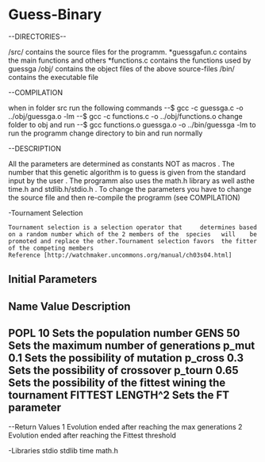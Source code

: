 # Guess-Binary
--DIRECTORIES-- 

/src/	contains the source files for the programm.
		*guessgafun.c contains the main functions and others
		*functions.c contains the functions used by guessga 
/obj/	contains the object files of the above source-files 
/bin/	contains the executable file

--COMPILATION

when in folder src run the following commands 
--$ gcc -c guessga.c -o ../obj/guessga.o -lm 
--$ gcc -c functions.c -o ../obj/functions.o 
change folder to obj and run 
--$ gcc functions.o guessga.o -o ../bin/guessga -lm 
to run the programm change directory to bin and run normally 

--DESCRIPTION

All the parameters are determined as constants NOT as macros   . 
The number that this genetic algorithm is to guess is given from the standard input by the user  .
The programm   also   uses  the   math.h  library as  well asthe time.h and stdlib.h/stdio.h .
To change the parameters you have to change the source file and then re-compile the programm (see COMPILATION)

-Tournament Selection

	Tournament selection is a selection operator that     determines based 
	on a random number which of the 2 members of the  species   will    be 
	promoted and replace the other.Tournament selection favors  the fitter
	of the competing members 
	Reference [http://watchmaker.uncommons.org/manual/ch03s04.html]


Initial Parameters
--------------------------------------------------------------------------------
Name 	Value 		Description
--------------------------------------------------------------------------------
POPL 	10		Sets the population number 
GENS 	50		Sets the maximum number of generations
p_mut	0.1		Sets the possibility of mutation 
p_cross 0.3 		Sets the possibility of crossover
p_tourn 0.65		Sets the possibility of the fittest wining the tournament 
FITTEST LENGTH^2	Sets the FT parameter 
--------------------------------------------------------------------------------

--Return Values 
1 Evolution ended after reaching the max generations 
2 Evolution ended after reaching the Fittest threshold 

-Libraries
stdio
stdlib
time 
math.h 
